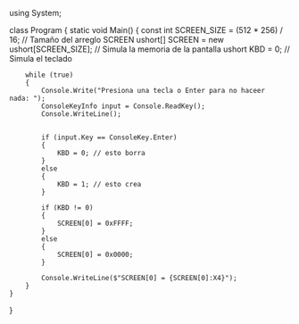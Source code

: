 using System;

class Program
{
    static void Main()
    {
        const int SCREEN_SIZE = (512 * 256) / 16; // Tamaño del arreglo SCREEN
        ushort[] SCREEN = new ushort[SCREEN_SIZE]; // Simula la memoria de la pantalla
        ushort KBD = 0; // Simula el teclado

        while (true)
        {
            Console.Write("Presiona una tecla o Enter para no haceer  nada: ");
            ConsoleKeyInfo input = Console.ReadKey();
            Console.WriteLine();


            if (input.Key == ConsoleKey.Enter)
            {
                KBD = 0; // esto borra 
            }
            else
            {
                KBD = 1; // esto crea
            }

            if (KBD != 0)
            {
                SCREEN[0] = 0xFFFF; 
            }
            else
            {
                SCREEN[0] = 0x0000; 
            }

            Console.WriteLine($"SCREEN[0] = {SCREEN[0]:X4}");
        }
    }
}
